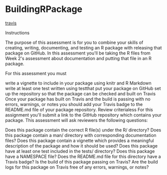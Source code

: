 # BuildingRPackage

[travis](https://travis-ci.org/toamitesh/FinalRPackageProject/builds/238353111)

Instructions

The purpose of this assessment is for you to combine your skills of creating, writing, documenting, and testing an R package with releasing that package on GitHub. In this assessment you'll be taking the R files from Week 2's assessment about documentation and putting that file in an R package.

For this assessment you must

write a vignette to include in your package using knitr and R Markdown
write at least one test written using testthat
put your package on GitHub
set up the repository so that the package can be checked and built on Travis
Once your package has built on Travis and the build is passing with no errors, warnings, or notes you should add your Travis badge to the README.md file of your package repository.
Review criterialess 
For this assignment you'll submit a link to the GitHub repository which contains your package. This assessment will ask reviewers the following questions:

Does this package contain the correct R file(s) under the R/ directory?
Does this package contain a man/ directory with corresponding documentation files?
Does this package contain a vignette which provides a meaningful description of the package and how it should be used?
Does this package have at least one test included in the tests/ directory?
Does this package have a NAMESPACE file?
Does the README.md file for this directory have a Travis badge?
Is the build of this package passing on Travis?
Are the build logs for this package on Travis free of any errors, warnings, or notes?

